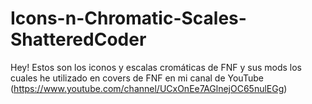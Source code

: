 # Icons-n-Chromatic-Scales-ShatteredCoder
Hey! Estos son los iconos y escalas cromáticas de FNF y sus mods los cuales he utilizado en covers de FNF en mi canal de YouTube (https://www.youtube.com/channel/UCxOnEe7AGlnejOC65nulEGg)
